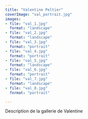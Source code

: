 ```yaml
---
title: "Valentine Peltier"
coverImage: "val_portrait.jpg"
images:
- file: "val_1.jpg"
  format: "landscape"
- file: "val_2.jpg"
  format: "landscape"
- file: "val_3.jpg"
  format: "portrait"
- file: "val_4.jpg"
  format: "portrait"
- file: "val_5.jpg"
  format: "landscape"
- file: "val_6.jpg"
  format: "portrait"
- file: "val_7.jpg"
  format: "landscape"
- file: "val_8.jpg"
  format: "portrait"

---
```


Description de la gallerie de Valentine